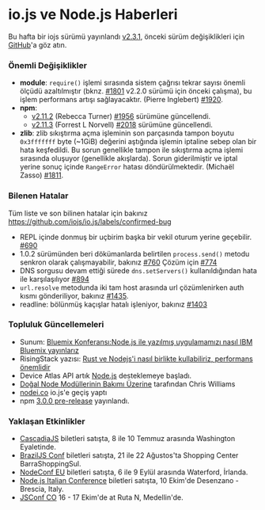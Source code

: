 # io.js ve Node.js Haberleri
Bu hafta bir iojs sürümü yayınlandı [v2.3.1](https://github.com/nodejs/io.js/blob/master/CHANGELOG.md#2015-06-23-version-231-rvagg), önceki sürüm değişiklikleri için [GitHub](https://github.com/nodejs/io.js/blob/master/CHANGELOG.md)'a göz atın.

### Önemli Değişiklikler

* **module**: `require()` işlemi sırasında sistem çağrısı tekrar sayısı önemli ölçüdü azaltılmıştır (bknz. [#1801](https://github.com/nodejs/io.js/pull/1801) v2.2.0 sürümü için önceki çalışma), bu işlem performans artışı sağlayacaktır. (Pierre Inglebert) [#1920](https://github.com/nodejs/io.js/pull/1920).
* **npm**:
  * [v2.11.2](https://github.com/npm/npm/releases/tag/v2.11.2) (Rebecca Turner) [#1956](https://github.com/nodejs/io.js/pull/1956) sürümüne güncellendi.
  * [v2.11.3](https://github.com/npm/npm/releases/tag/v2.11.3) (Forrest L Norvell) [#2018](https://github.com/nodejs/io.js/pull/2018) sürümüne güncellendi.
* **zlib**: zlib sıkıştırma açma işleminin son parçasında tampon boyutu `0x3fffffff` byte (~1GiB) değerini aştığında işlemin iptaline sebep olan bir hata keşfedildi. Bu sorun genellikle tampon ile sıkıştırma açma işlemi sırasında oluşuyor (genellikle akışlarda). Sorun giderilmiştir ve iptal yerine sonuç içinde `RangeError` hatası döndürülmektedir. (Michaël Zasso) [#1811](https://github.com/nodejs/io.js/pull/1811).

### Bilenen Hatalar

Tüm liste ve son bilinen hatalar için bakınız https://github.com/iojs/io.js/labels/confirmed-bug 

* REPL içinde donmuş bir uçbirim başka bir vekil oturum yerine geçebilir. [#690](https://github.com/iojs/io.js/issues/690)
* 1.0.2 sürümünden beri dökümanlarda belirtilen `process.send()` metodu senkron olarak çalışmayabilir, bakınız [#760](https://github.com/iojs/io.js/issues/760) Çözüm için [#774](https://github.com/iojs/io.js/issues/774)
* DNS sorgusu devam ettiği sürede `dns.setServers()` kullanıldığından hata ile karşılaşılıyor [#894](https://github.com/iojs/io.js/issues/894)
* `url.resolve` metodunda iki tam host arasında url çözümlenirken auth kısmı gönderiliyor, bakınız [#1435](https://github.com/iojs/io.js/issues/1435).
* readline: bölünmüş kaçışlar hatalı işleniyor, bakınız [#1403](https://github.com/iojs/io.js/issues/1403)


### Topluluk Güncellemeleri

* Sunum: [Bluemix Konferansı:Node.js ile yazılmış uygulamamızı nasıl IBM Bluemix yayınlarız](https://speakerdeck.com/bradleyholt/bluemix-webinar-deploying-a-full-stack-node-dot-js-application-to-ibm-bluemix)
* RisingStack yazısı: [Rust ve Nodejs'i nasıl birlikte kullabiliriz, performans önemlidir](http://blog.risingstack.com/how-to-use-rust-with-node-when-performance-matters/)
* Device Atlas API artık [Node.js](https://deviceatlas.com/blog/deviceatlas-api-node-js?utm_source=twitter&utm_medium=update&utm_campaign=node%20js%20support) desteklemeye başladı.
* [Doğal Node Modüllerinin Bakımı Üzerine](http://www.voodootikigod.com/on-maintaining-a-native-node-module/) tarafından Chris Williams
* [nodei.co](http://twitter.com/rvagg/status/613688739030679552) io.js'e geçiş yaptı
* npm [3.0.0 pre-release](https://github.com/npm/npm/releases/tag/v3.0.0) yayınlandı.

### Yaklaşan Etkinlikler

* [CascadiaJS](http://2015.cascadiajs.com/) biletleri satışta, 8 ile 10 Temmuz arasında Washington Eyaletinde.
* [BrazilJS Conf](http://braziljs.com.br/) biletleri satışta, 21 ile 22 Ağustos'ta Shopping Center BarraShoppingSul.
* [NodeConf EU](http://nodeconf.eu/) biletleri satışta, 6 ile 9 Eylül arasında Waterford, İrlanda.
* [Node.js Italian Conference](http://nodejsconf.it/) biletleri satışta, 10 Ekim'de Desenzano - Brescia, Italy.
* [JSConf CO](http://www.jsconf.co/) 16 - 17 Ekim'de at Ruta N, Medellin'de.
